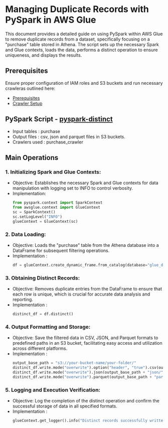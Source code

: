 # Managing Duplicate Records with PySpark in AWS Glue
This document provides a detailed guide on using PySpark within AWS Glue to remove duplicate records from a dataset, specifically focusing on a "purchase" table stored in Athena. The script sets up the necessary Spark and Glue contexts, loads the data, performs a distinct operation to ensure uniqueness, and displays the results.

## Prerequisites

Ensure proper configuration of IAM roles and S3 buckets and run necessary crawleras outlined here:

* [Prerequisites]((/prerequisites.md)) 
* [Crawler Setup](/aws-glue-crawler.md)

##  PySpark Script - [pyspark-distinct](../glue-code/ti-pyspark-distinct.py)
- Input tables          : purchase
- Output files          : csv, json and parquet files in S3 buckets.
- Crawlers used         : purchase_crawler


## Main Operations

### 1. Initializing Spark and Glue Contexts:
* Objective: Establishes the necessary Spark and Glue contexts for data manipulation with logging set to INFO to control verbosity.
* Implementation:
  ```python
  from pyspark.context import SparkContext
  from awsglue.context import GlueContext
  sc = SparkContext()
  sc.setLogLevel("INFO")
  glueContext = GlueContext(sc)
  ```

### 2. Data Loading:
* Objective: Loads the "purchase" table from the Athena database into a DataFrame for subsequent filtering operations.
* Implementation :
  ```python
  df = glueContext.create_dynamic_frame.from_catalog(database="glue_db", table_name="purchase").toDF()
  ```
### 3. Obtaining Distinct Records:
* Objective: Removes duplicate entries from the DataFrame to ensure that each row is unique, which is crucial for accurate data analysis and reporting.
* Implementation :
  ```python
  distinct_df = df.distinct()
  ```
 
### 4. Output Formatting and Storage:
* Objective: Save the filtered data in CSV, JSON, and Parquet formats to predefined paths in an S3 bucket, facilitating easy access and utilization across different platforms.
* Implementation :
  ```python
  output_base_path = "s3://your-bucket-name/your-folder/"
  distinct_df.write.mode("overwrite").option("header", "true").csv(output_base_path + "csv/")
  distinct_df.write.mode("overwrite").json(output_base_path + "json/")
  distinct_df.write.mode("overwrite").parquet(output_base_path + "parquet/")
  ```
### 5. Logging and Execution Verification:
* Objective: Log the completion of the distinct operation and confirm the successful storage of data in all specified formats.
* Implementation :
  ```python
  glueContext.get_logger().info("Distinct records successfully written to S3 in CSV, JSON, and Parquet formats.")
  ```
